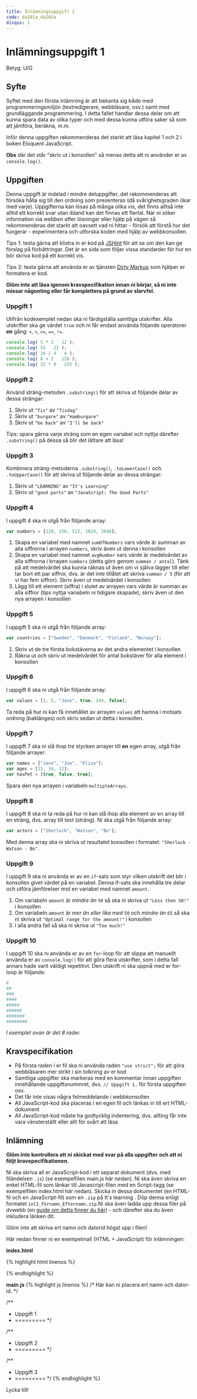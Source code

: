 ```yaml
---
title: Inlämningsuppgift 1
code: da281a_da265a
disqus: 1
---
```


# Inlämningsuppgift 1

Betyg: U/G

## Syfte

Syftet med den första inlämning är att bekanta sig både med programmeringsmiljön (textredigerare, webbläsare, osv.) samt med grundläggande programmering. I detta fallet handlar dessa delar om att kunna spara data av olika typer och med dessa kunna utföra saker så som att jämföra, beräkna, m.m.

Inför denna uppgiften rekommenderas det starkt att läsa kapitel 1 och 2 i boken Eloquent JavaScript.

**Obs** där det står "skriv ut i konsollen" så menas detta att ni använder er av `console.log()`.

## Uppgiften

Denna uppgift är indelad i mindre deluppgifter, det rekommenderas att försöka hålla sig till den ordning som presenteras (då svårighetsgraden ökar med varje). Uppgifterna kan lösas på många olika vis, det finns alltså inte alltid ett korrekt svar utan ibland kan det finnas ett flertal. När ni söker information via webben efter lösningar eller hjälp på vägen så rekommenderas det starkt att oavsett vad ni hittar - försök att förstå hur det fungerar - experimentera och utforska koden med hjälp av webbkonsollen.

Tips 1: testa gärna att klistra in er kod på [JSHint](http://jshint.com/) för att se om den kan ge förslag på förbättringar. Det är en sida som följer vissa standarder för hur en bör skriva kod på ett korrekt vis.

Tips 2: testa gärna att använda er av tjänsten [Dirty Markup](https://www.dirtymarkup.com/) som hjälper er formatera er kod.

**Glöm inte att läsa igenom kravspecifikation innan ni börjar, så ni inte missar någonting eller får komplettera på grund av slarvfel.** 

### Uppgift 1

Utifrån kodexemplet nedan ska ni färdigställa samtliga utskrifter. Alla utskrifter ska ge värdet `true` och ni får endast använda följande operatorer **en** gång: `<`, `>`, `<=`, `==`, `!=`.

``` js
console.log( 5 * 2   12 );
console.log( 55   22 );
console.log( 16 / 4   4 );
console.log( 8 + 2   128 );
console.log( 32 * 8   255 );
```

### Uppgift 2

Använd sträng-metoden `.substring()` för att skriva ut följande delar av dessa strängar:

1. Skriv ut `"Tis"` av `"Tisdag"`
2. Skriv ut `"burgare"` av `"Hamburgare"`
3. Skriv ut `"be back"` av `"I'll be back"` 

Tips: spara gärna varje sträng som en egen variabel och nyttja därefter `.substring()` på dessa så blir det lättare att läsa!

### Uppgift 3

Kombinera sträng-metoderna `.substring()`, `.toLowerCase()` och `.toUpperCase()` för att skriva ut följande delar av dessa strängar:

1. Skriv ut `"LEARNING"` av `"It's Learning"`
2. Skriv ut `"good parts"` av `"JavaScript: The Good Parts"`

### Uppgift 4

I uppgift 4 ska ni utgå från följande array:

``` js
var numbers = [128, 256, 512, 1024, 2048];
```

1. Skapa en variabel med namnet `sumOfNumbers` vars värde är summan av alla siffrorna i arrayen `numbers`, skriv även ut denna i konsollen
2. Skapa en variabel med namnet `avgNumber` vars värde är medelvärdet av alla siffrorna i krrayen `numbers` (detta görs genom `summan / antal`). Tänk på att medelvärdet ska kunna räknas ut även om vi själva lägger till eller tar bort ett par siffror, dvs. är det inte tillåtet att skriva `summan / 5` (för att vi har fem siffror). Skriv även ut medelvärdet i konsollen
3. Lägg till ett element (siffra) i slutet av arrayen vars värde är summan av alla siffror (tips nyttja variabeln ni tidigare skapade), skriv även ut den nya arrayen i konsollen

### Uppgift 5

I uppgift 5 ska ni utgå från följande array:

``` js
var countries = ["Sweden", "Denmark", "Finland", "Norway"];
```

1. Skriv ut de tre första bokstäverna av det andra elementet i konsollen
2. Räkna ut och skriv ut medelvärdet för antal bokstäver för alla element i konsollen

### Uppgift 6

I uppgift 6 ska ni utgå från följande array: 

``` js
var values = [3, 5, "Jane", true, 144, false];
```

Ta reda på hur ni kan få innehållet av arrayen `values` att hamna i motsats ordning (baklänges) och skriv sedan ut detta i konsollen.

### Uppgift 7

I uppgift 7 ska ni slå ihop tre stycken arrayer till **en** egen array, utgå från följande arrayer:

``` js
var names = ["Jane", "Joe", "Eliza"];
var ages = [21, 34, 22];
var hasPet = [true, false, true];
```

Spara den nya arrayen i variabeln `multipleArrays`.

### Uppgift 8

I uppgift 8 ska ni ta reda på hur ni kan slå ihop alla element av en array till en sträng, dvs. array till text (sträng). Ni ska utgå från följande array: 

``` js
var actors = ["Sherlock", "Watson", "Bo"];
```

Med denna array ska ni skriva ut resultatet konsollen i formatet: `"Sherlock - Watson - Bo"`.

### Uppgift 9

I uppgift 9 ska ni använda er av en `if`-sats som styr vilken utskrift det blir i konsollen givet värdet på en variabel. Denna if-sats ska innehålla tre delar och utföra jämförelser mot en variabel med namnet `amount`.

1. Om variabeln `amount` är *mindre än* `50` så ska ni skriva ut `"Less then 50!"` i konsollen
2. Om variabeln `amount` är *mer än eller lika med* `50` och *mindre än* `65` så ska ni skriva ut `"Optimal range for the amount!"` i konsollen
3. I alla andra fall så ska ni skriva ut `"Too much!"`

### Uppgift 10

I uppgift 10 ska ni använda er av en `for`-loop för att slippa att manuellt använda er av `console.log()` för att göra flera utskrifter, som i detta fall annars hade varit väldigt repetitivt. Den utskrift ni ska uppnå med er for-loop är följande:

``` bash
#
##
###
####
#####
######
#######
########
```

*I exemplet ovan är det 8 rader.*

## Kravspecifikation

* På första raden i er fil ska ni använda raden `"use strict";` för att göra webbläsaren mer strikt i sin tolkning av er kod
* Samtliga uppgifter ska markeras med en kommentar innan uppgiften innehållande uppgiftsnummret, dvs. `// Uppgift 1.` för första uppgiften osv.
* Det får inte visas några felmeddelande i webbkonsollen
* All JavaScript-kod ska placeras i en egen fil och länkas in till ert HTML-dokument
* All JavaScript-kod måste ha godtycklig indentering, dvs. allting får inte vara vänsterställt eller allt för svårt att läsa

## Inlämning

**Glöm inte kontrollera att ni skickat med svar på alla uppgifter och att ni följt kravspecifikationen.**

Ni ska skriva all er JavaScript-kod i ett separat dokument (dvs. med filändelsen `.js`) (se exempelfilen main.js här nedan). Ni ska även skriva en enkel HTML-fil som länkar till Javascript-filen med en Script-tagg (se exempelfilen index.html här nedan). Skicka in dessa dokumentet (en HTML-fil och en JavaScript-fil) som en `.zip` på It's learning . Döp denna enligt formatet `inl1_Förnamn_Efternamn.zip`.Ni ska även ladda upp dessa filer på dvwebb (en [guide om detta finner du här](/courses/da281a_da265a/material/m1_intro_dvwebb.html)) - och därefter ska du även inkludera länken dit.

Glöm inte att skriva ert namn och datorid högst upp i filen!

Här nedan finner ni en exempelmall (HTML + JavaScript) för inlämningen:

**index.html**

{% highlight html linenos %}
<!doctype html>
<html>
    <head>
        <title>Inlämningsuppgift 1</title>
        <meta charset="utf-8">
    </head>
    <body>
        <script src="main.js"></script>
    </body>
</html>
{% endhighlight %}

**main.js**
{% highlight js linenos %}
/* Här kan ni placera ert namn och dator-id. */

/**
 * Uppgift 1
 * =========
 */

/**
 * Uppgift 2
 * =========
 */

/**
 * Uppgift 3
 * =========
 */
{% endhighlight %}



Lycka till!
